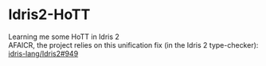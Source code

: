 # Idris2-HoTT
Learning me some HoTT in Idris 2
<br>
AFAICR, the project relies on this unification fix (in the Idris 2 type-checker): [idris-lang/Idris2#949](https://github.com/idris-lang/Idris2/pull/949)
